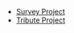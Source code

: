 * [Survey Project](https://github.com/traci-porter/github-portfolio/survey/index.html)
* [Tribute Project](https://github.com/traci-porter/github-portfolio/tribute/index.html)

